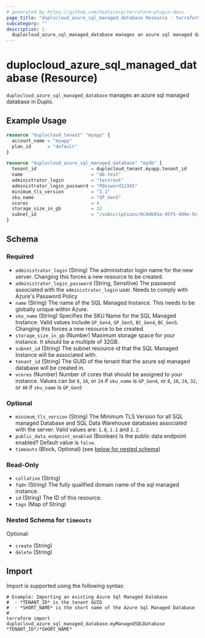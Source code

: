 ```yaml
---
# generated by https://github.com/hashicorp/terraform-plugin-docs
page_title: "duplocloud_azure_sql_managed_database Resource - terraform-provider-duplocloud"
subcategory: ""
description: |-
  duplocloud_azure_sql_managed_database manages an azure sql managed database in Duplo.
---
```


# duplocloud_azure_sql_managed_database (Resource)

`duplocloud_azure_sql_managed_database` manages an azure sql managed database in Duplo.

## Example Usage

```terraform
resource "duplocloud_tenant" "myapp" {
  account_name = "myapp"
  plan_id      = "default"
}

resource "duplocloud_azure_sql_managed_database" "mydb" {
  tenant_id                    = duplocloud_tenant.myapp.tenant_id
  name                         = "db-test"
  administrator_login          = "testroot"
  administrator_login_password = "P@ssword12345"
  minimum_tls_version          = "1.2"
  sku_name                     = "GP_Gen5"
  vcores                       = 4
  storage_size_in_gb           = 32
  subnet_id                    = "/subscriptions/0c84b91e-95f5-409e-9cff-6c2e60affbb3/resourceGroups/duploinfra-demo/providers/Microsoft.Network/virtualNetworks/demo/subnets/duploinfra-default"
}
```

<!-- schema generated by tfplugindocs -->
## Schema

### Required

- `administrator_login` (String) The administrator login name for the new server. Changing this forces a new resource to be created.
- `administrator_login_password` (String, Sensitive) The password associated with the `administrator_login` user. Needs to comply with Azure's Password Policy
- `name` (String) The name of the SQL Managed Instance. This needs to be globally unique within Azure.
- `sku_name` (String) Specifies the SKU Name for the SQL Managed Instance. Valid values include `GP_Gen4`, `GP_Gen5`, `BC_Gen4`, `BC_Gen5`. Changing this forces a new resource to be created.
- `storage_size_in_gb` (Number) Maximum storage space for your instance. It should be a multiple of 32GB.
- `subnet_id` (String) The subnet resource id that the SQL Managed Instance will be associated with.
- `tenant_id` (String) The GUID of the tenant that the azure sql managed database will be created in.
- `vcores` (Number) Number of cores that should be assigned to your instance. Values can be `8`, `16`, or `24` if `sku_name` is `GP_Gen4`, or `8`, `16`, `24`, `32`, or `40` if `sku_name` is `GP_Gen5`

### Optional

- `minimum_tls_version` (String) The Minimum TLS Version for all SQL managed Database and SQL Data Warehouse databases associated with the server. Valid values are: `1.0`, `1.1` and `1.2`.
- `public_data_endpoint_enabled` (Boolean) Is the public data endpoint enabled? Default value is `false`.
- `timeouts` (Block, Optional) (see [below for nested schema](#nestedblock--timeouts))

### Read-Only

- `collation` (String)
- `fqdn` (String) The fully qualified domain name of the sql managed instance.
- `id` (String) The ID of this resource.
- `tags` (Map of String)

<a id="nestedblock--timeouts"></a>
### Nested Schema for `timeouts`

Optional:

- `create` (String)
- `delete` (String)

## Import

Import is supported using the following syntax:

```shell
# Example: Importing an existing Azure Sql Managed Database
#  - *TENANT_ID* is the tenant GUID
#  - *SHORT_NAME* is the short name of the Azure Sql Managed Database
#
terraform import duplocloud_azure_sql_managed_database.myManagedSQLDatabase *TENANT_ID*/*SHORT_NAME*
```
